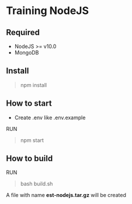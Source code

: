 # Training NodeJS

## Required
 - NodeJS >= v10.0
 - MongoDB

## Install

> npm install

## How to start
- Create .env like .env.example

RUN 
> npm start

## How to build
RUN
> bash build.sh

A file with name **est-nodejs.tar.gz** will be created
